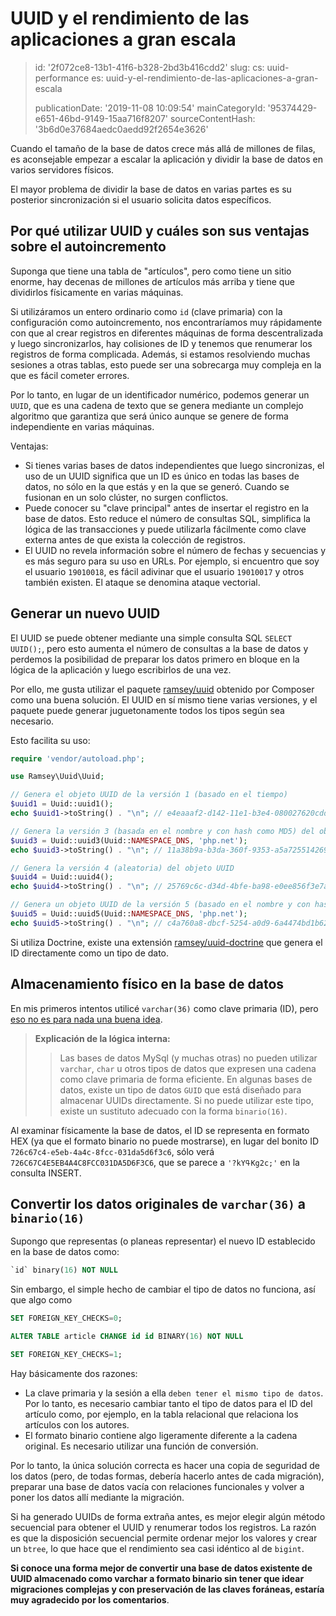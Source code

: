 UUID y el rendimiento de las aplicaciones a gran escala
=======================================================

> id: '2f072ce8-13b1-41f6-b328-2bd3b416cdd2'
> slug:
> 	cs: uuid-performance
> 	es: uuid-y-el-rendimiento-de-las-aplicaciones-a-gran-escala
> 
> publicationDate: '2019-11-08 10:09:54'
> mainCategoryId: '95374429-e651-46bd-9149-15aa716f8207'
> sourceContentHash: '3b6d0e37684aedc0aedd92f2654e3626'

Cuando el tamaño de la base de datos crece más allá de millones de filas, es aconsejable empezar a escalar la aplicación y dividir la base de datos en varios servidores físicos.

El mayor problema de dividir la base de datos en varias partes es su posterior sincronización si el usuario solicita datos específicos.

Por qué utilizar UUID y cuáles son sus ventajas sobre el autoincremento
--------------------------------------------------------

Suponga que tiene una tabla de "artículos", pero como tiene un sitio enorme, hay decenas de millones de artículos más arriba y tiene que dividirlos físicamente en varias máquinas.

Si utilizáramos un entero ordinario como `id` (clave primaria) con la configuración como autoincremento, nos encontraríamos muy rápidamente con que al crear registros en diferentes máquinas de forma descentralizada y luego sincronizarlos, hay colisiones de ID y tenemos que renumerar los registros de forma complicada. Además, si estamos resolviendo muchas sesiones a otras tablas, esto puede ser una sobrecarga muy compleja en la que es fácil cometer errores.

Por lo tanto, en lugar de un identificador numérico, podemos generar un `UUID`, que es una cadena de texto que se genera mediante un complejo algoritmo que garantiza que será único aunque se genere de forma independiente en varias máquinas.

Ventajas:

- Si tienes varias bases de datos independientes que luego sincronizas, el uso de un UUID significa que un ID es único en todas las bases de datos, no sólo en la que estás y en la que se generó. Cuando se fusionan en un solo clúster, no surgen conflictos.
- Puede conocer su "clave principal" antes de insertar el registro en la base de datos. Esto reduce el número de consultas SQL, simplifica la lógica de las transacciones y puede utilizarla fácilmente como clave externa antes de que exista la colección de registros.
- El UUID no revela información sobre el número de fechas y secuencias y es más seguro para su uso en URLs. Por ejemplo, si encuentro que soy el usuario `19010018`, es fácil adivinar que el usuario `19010017` y otros también existen. El ataque se denomina ataque vectorial.

Generar un nuevo UUID
----------------------

El UUID se puede obtener mediante una simple consulta SQL `SELECT UUID();`, pero esto aumenta el número de consultas a la base de datos y perdemos la posibilidad de preparar los datos primero en bloque en la lógica de la aplicación y luego escribirlos de una vez.

Por ello, me gusta utilizar el paquete <a href="https://github.com/ramsey/uuid">ramsey/uuid</a> obtenido por Composer como una buena solución. El UUID en sí mismo tiene varias versiones, y el paquete puede generar juguetonamente todos los tipos según sea necesario.

Esto facilita su uso:

```php
require 'vendor/autoload.php';

use Ramsey\Uuid\Uuid;

// Genera el objeto UUID de la versión 1 (basado en el tiempo)
$uuid1 = Uuid::uuid1();
echo $uuid1->toString() . "\n"; // e4eaaaf2-d142-11e1-b3e4-080027620cdd

// Genera la versión 3 (basada en el nombre y con hash como MD5) del objeto UUID
$uuid3 = Uuid::uuid3(Uuid::NAMESPACE_DNS, 'php.net');
echo $uuid3->toString() . "\n"; // 11a38b9a-b3da-360f-9353-a5a725514269

// Genera la versión 4 (aleatoria) del objeto UUID
$uuid4 = Uuid::uuid4();
echo $uuid4->toString() . "\n"; // 25769c6c-d34d-4bfe-ba98-e0ee856f3e7a

// Genera un objeto UUID de la versión 5 (basado en el nombre y con hash como SHA1)
$uuid5 = Uuid::uuid5(Uuid::NAMESPACE_DNS, 'php.net');
echo $uuid5->toString() . "\n"; // c4a760a8-dbcf-5254-a0d9-6a4474bd1b62
```

Si utiliza Doctrine, existe una extensión <a href="https://github.com/ramsey/uuid-doctrine">ramsey/uuid-doctrine</a> que genera el ID directamente como un tipo de dato.

Almacenamiento físico en la base de datos
---------------------------

En mis primeros intentos utilicé `varchar(36)` como clave primaria (ID), pero <a href="https://www.facebook.com/groups/backendisti/permalink/2465260887049808/">eso no es para nada una buena idea</a>.

> **Explicación de la lógica interna:**
>
> > Las bases de datos MySql (y muchas otras) no pueden utilizar `varchar`, `char` u otros tipos de datos que expresen una cadena como clave primaria de forma eficiente.
> En algunas bases de datos, existe un tipo de datos `GUID` que está diseñado para almacenar UUIDs directamente. Si no puede utilizar este tipo, existe un sustituto adecuado con la forma `binario(16)`.

Al examinar físicamente la base de datos, el ID se representa en formato HEX (ya que el formato binario no puede mostrarse), en lugar del bonito ID `726c67c4-e5eb-4a4c-8fcc-031da5d6f3c6`, sólo verá `726C67C4E5EB4A4C8FCC031DA5D6F3C6`, que se parece a `'?kYߟKg2c;'` en la consulta INSERT.

Convertir los datos originales de `varchar(36)` a `binario(16)`
----------------------------------------------------

Supongo que representas (o planeas representar) el nuevo ID establecido en la base de datos como:

```sql
`id` binary(16) NOT NULL
```

Sin embargo, el simple hecho de cambiar el tipo de datos no funciona, así que algo como

```sql
SET FOREIGN_KEY_CHECKS=0;

ALTER TABLE article CHANGE id id BINARY(16) NOT NULL

SET FOREIGN_KEY_CHECKS=1;
```

Hay básicamente dos razones:

- La clave primaria y la sesión a ella `deben tener el mismo tipo de datos`. Por lo tanto, es necesario cambiar tanto el tipo de datos para el ID del artículo como, por ejemplo, en la tabla relacional que relaciona los artículos con los autores.
- El formato binario contiene algo ligeramente diferente a la cadena original. Es necesario utilizar una función de conversión.

Por lo tanto, la única solución correcta es hacer una copia de seguridad de los datos (pero, de todas formas, debería hacerlo antes de cada migración), preparar una base de datos vacía con relaciones funcionales y volver a poner los datos allí mediante la migración.

Si ha generado UUIDs de forma extraña antes, es mejor elegir algún método secuencial para obtener el UUID y renumerar todos los registros. La razón es que la disposición secuencial permite ordenar mejor los valores y crear un `btree`, lo que hace que el rendimiento sea casi idéntico al de `bigint`.

**Si conoce una forma mejor de convertir una base de datos existente de UUID almacenado como varchar a formato binario sin tener que idear migraciones complejas y con preservación de las claves foráneas, estaría muy agradecido por los comentarios**.

